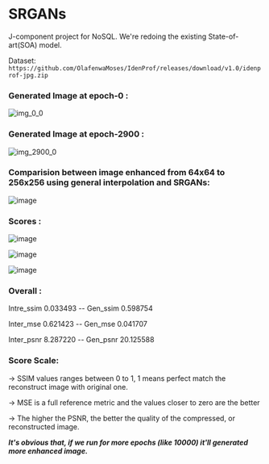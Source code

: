 # SRGANs
J-component project for NoSQL.
We're redoing the existing State-of-art(SOA) model.

Dataset: `https://github.com/OlafenwaMoses/IdenProf/releases/download/v1.0/idenprof-jpg.zip`

### Generated Image at epoch-0 :

![img_0_0](https://user-images.githubusercontent.com/68124256/120535971-39e12580-c401-11eb-97ab-46cfcacbc942.png)

### Generated Image at epoch-2900 :

![img_2900_0](https://user-images.githubusercontent.com/68124256/120536073-567d5d80-c401-11eb-8e21-be4df3b34ec9.png)


### Comparision between image enhanced from 64x64 to 256x256 using general interpolation and SRGANs: 

![image](https://user-images.githubusercontent.com/68124256/120711250-c6ace180-c4dc-11eb-9d97-da223e83b1ea.png)


### Scores :

![image](https://user-images.githubusercontent.com/68124256/120710797-379fc980-c4dc-11eb-9642-f98f5636230e.png)

![image](https://user-images.githubusercontent.com/68124256/120712156-ebee1f80-c4dd-11eb-980c-7984b564005e.png)

![image](https://user-images.githubusercontent.com/68124256/120712092-d547c880-c4dd-11eb-9b77-bf22f5bca475.png)


### Overall :
Intre_ssim     0.033493
-- Gen_ssim       0.598754

Inter_mse      0.621423
-- Gen_mse        0.041707

Inter_psnr     8.287220
-- Gen_psnr      20.125588

### Score Scale:
-> SSIM values ranges between 0 to 1, 1 means perfect match the reconstruct image with original one.

-> MSE is a full reference metric and the values closer to zero are the better

-> The higher the PSNR, the better the quality of the compressed, or reconstructed image.


***It's obvious that, if we run for more epochs (like 10000) it'll generated more enhanced image.***
